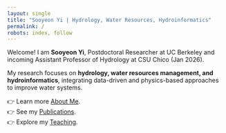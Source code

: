 ```yaml
---
layout: single
title: "Sooyeon Yi | Hydrology, Water Resources, Hydroinformatics"
permalink: /
robots: index, follow
---
```

Welcome! I am **Sooyeon Yi**, Postdoctoral Researcher at UC Berkeley and incoming Assistant Professor of Hydrology at CSU Chico (Jan 2026).  

My research focuses on **hydrology, water resources management, and hydroinformatics**, integrating data-driven and physics-based approaches to improve water systems.  

👉 Learn more [About Me](/about/).  
👉 See my [Publications](/publications/).  
👉 Explore my [Teaching](/teaching/).  

